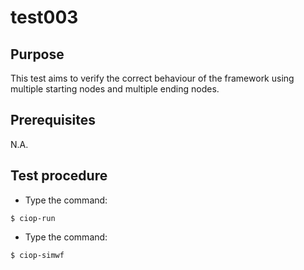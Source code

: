 # test003

## Purpose

This test aims to verify the correct behaviour of the framework using multiple starting nodes and multiple ending nodes.

## Prerequisites

N.A.

## Test procedure

* Type the command:

```
$ ciop-run
```

* Type the command:

```
$ ciop-simwf
```
